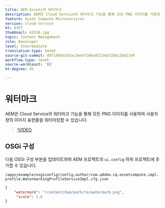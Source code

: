 ```yaml
---
title: AEM Assets의 워터마크
description: AEM은 Cloud Service의 워터마크 기능을 통해 모든 PNG 이미지를 사용하여 사용자 정의 이미지 표현물을 워터마킹할 수 있습니다.
feature: Asset Compute Microservices
version: cloud-service
kt: 6357
thumbnail: 41536.jpg
topic: Content Management
role: Developer
level: Intermediate
translation-type: tm+mt
source-git-commit: d9714b9a291ec3ee5f3dba9723de72bb120d2149
workflow-type: tm+mt
source-wordcount: '65'
ht-degree: 4%

---
```



# 워터마크

AEM은 Cloud Service의 워터마크 기능을 통해 모든 PNG 이미지를 사용하여 사용자 정의 이미지 표현물을 워터마킹할 수 있습니다.

>[!VIDEO](https://video.tv.adobe.com/v/41536/?quality=12&learn=on)

## OSGi 구성

다음 OSGi 구성 부본을 업데이트하여 AEM 프로젝트의 `ui.config` 하위 프로젝트에 추가할 수 있습니다.

`/apps/example/osgiconfig/config.author/com.adobe.cq.assetcompute.impl.profile.WatermarkingProfileServiceImpl.cfg.json`

```json
{
    "watermark": "/content/dam/path/to/watermark.png",
     "scale": 1.0
}
```
